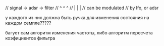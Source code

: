 
//  signal -> adsr -> filter
//    ^         ^       ^
//    |         |       |
//     can be modulated
//      by lfo, or adsr



у каждого из них должна быть ручка для изменения состояния
на каждом семпле?????



багует сам алгоритм изменения частоты, либо алгоритм пересчета коэфициентов фильтра




